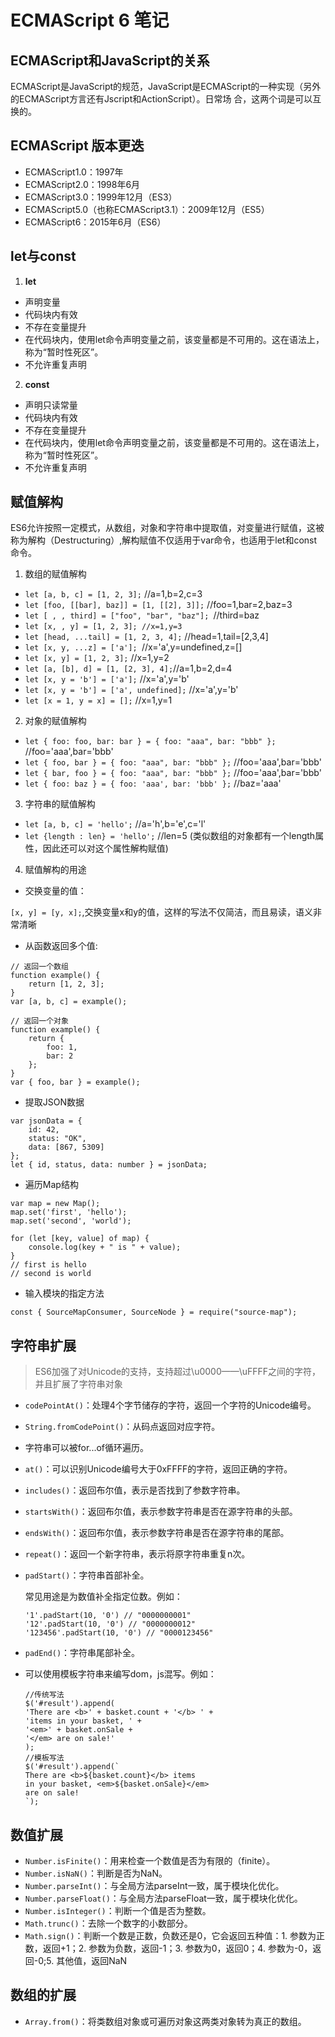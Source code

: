 # ECMAScript 6 笔记

## ECMAScript和JavaScript的关系

ECMAScript是JavaScript的规范，JavaScript是ECMAScript的一种实现（另外的ECMAScript方言还有Jscript和ActionScript）。日常场
合，这两个词是可以互换的。

## ECMAScript 版本更迭

* ECMAScript1.0：1997年
* ECMAScript2.0：1998年6月
* ECMAScript3.0：1999年12月（ES3）
* ECMAScript5.0（也称ECMAScript3.1）：2009年12月（ES5）
* ECMAScript6：2015年6月（ES6）

## let与const

1. **let**
    
* 声明变量
* 代码块内有效 
* 不存在变量提升
* 在代码块内，使用let命令声明变量之前，该变量都是不可用的。这在语法上，称为“暂时性死区”。
* 不允许重复声明

2. **const**

* 声明只读常量
* 代码块内有效 
* 不存在变量提升
* 在代码块内，使用let命令声明变量之前，该变量都是不可用的。这在语法上，称为“暂时性死区”。
* 不允许重复声明    

## 赋值解构

ES6允许按照一定模式，从数组，对象和字符串中提取值，对变量进行赋值，这被称为解构（Destructuring）,解构赋值不仅适用于var命令，也适用于let和const命令。

1. 数组的赋值解构

* `let [a, b, c] = [1, 2, 3];`  //a=1,b=2,c=3
* `let [foo, [[bar], baz]] = [1, [[2], 3]];` //foo=1,bar=2,baz=3
* `let [ , , third] = ["foo", "bar", "baz"]; `//third=baz
* `let [x, , y] = [1, 2, 3]; //x=1,y=3`
* `let [head, ...tail] = [1, 2, 3, 4];` //head=1,tail=[2,3,4]
* `let [x, y, ...z] = ['a']; `//x='a',y=undefined,z=[]
* `let [x, y] = [1, 2, 3];` //x=1,y=2
* `let [a, [b], d] = [1, [2, 3], 4];`//a=1,b=2,d=4
* `let [x, y = 'b'] = ['a'];` //x='a',y='b'
* `let [x, y = 'b'] = ['a', undefined];` //x='a',y='b'
* `let [x = 1, y = x] = [];` //x=1,y=1

2. 对象的赋值解构

* `let { foo: foo, bar: bar } = { foo: "aaa", bar: "bbb" };` //foo='aaa',bar='bbb'
* `let { foo, bar } = { foo: "aaa", bar: "bbb" };` //foo='aaa',bar='bbb'
* `let { bar, foo } = { foo: "aaa", bar: "bbb" };` //foo='aaa',bar='bbb'
* `let { foo: baz } = { foo: 'aaa', bar: 'bbb' };` //baz='aaa'

3. 字符串的赋值解构

* `let [a, b, c] = 'hello';` //a='h',b='e',c='l'
* `let {length : len} = 'hello';` //len=5 (类似数组的对象都有一个length属性，因此还可以对这个属性解构赋值)

4. 赋值解构的用途

* 交换变量的值：

`[x, y] = [y, x];`,交换变量x和y的值，这样的写法不仅简洁，而且易读，语义非常清晰
* 从函数返回多个值:
```
// 返回一个数组
function example() {
    return [1, 2, 3];
}
var [a, b, c] = example();

// 返回一个对象
function example() {
    return {
        foo: 1,
        bar: 2
    };
}
var { foo, bar } = example();
```
* 提取JSON数据
```
var jsonData = {
    id: 42,
    status: "OK",
    data: [867, 5309]
};
let { id, status, data: number } = jsonData;
```

* 遍历Map结构
```
var map = new Map();
map.set('first', 'hello');
map.set('second', 'world');

for (let [key, value] of map) {
    console.log(key + " is " + value);
}
// first is hello
// second is world  
```

* 输入模块的指定方法

```
const { SourceMapConsumer, SourceNode } = require("source-map");
```

## 字符串扩展
> ES6加强了对Unicode的支持，支持超过\u0000——\uFFFF之间的字符，并且扩展了字符串对象

* `codePointAt()`：处理4个字节储存的字符，返回一个字符的Unicode编号。
* `String.fromCodePoint()`：从码点返回对应字符。
* 字符串可以被for...of循环遍历。
* `at()`：可以识别Unicode编号大于0xFFFF的字符，返回正确的字符。
* `includes()`：返回布尔值，表示是否找到了参数字符串。
* `startsWith()`：返回布尔值，表示参数字符串是否在源字符串的头部。
* `endsWith()`：返回布尔值，表示参数字符串是否在源字符串的尾部。
* `repeat()`：返回一个新字符串，表示将原字符串重复n次。
* `padStart()`：字符串首部补全。
    
    常见用途是为数值补全指定位数。例如：
    ```
    '1'.padStart(10, '0') // "0000000001"
    '12'.padStart(10, '0') // "0000000012"
    '123456'.padStart(10, '0') // "0000123456"
    ```
* `padEnd()`：字符串尾部补全。
* 可以使用模板字符串来编写dom，js混写。例如：
    ```
    //传统写法
    $('#result').append(
    'There are <b>' + basket.count + '</b> ' +
    'items in your basket, ' +
    '<em>' + basket.onSale +
    '</em> are on sale!'
    );
    //模板写法
    $('#result').append(`
    There are <b>${basket.count}</b> items
    in your basket, <em>${basket.onSale}</em>
    are on sale!
    `);
    ```

## 数值扩展

* `Number.isFinite()`：用来检查一个数值是否为有限的（finite）。
* `Number.isNaN()`：判断是否为NaN。
* `Number.parseInt()`：与全局方法parseInt一致，属于模块化优化。
* `Number.parseFloat()`：与全局方法parseFloat一致，属于模块化优化。
* `Number.isInteger()`：判断一个值是否为整数。
* `Math.trunc()`：去除一个数字的小数部分。
* `Math.sign()`：判断一个数是正数，负数还是0，它会返回五种值：1. 参数为正数，返回+1；2. 参数为负数，返回-1；3. 参数为0，返回0；4. 参数为-0，返回-0;5. 其他值，返回NaN

## 数组的扩展

* `Array.from()`：将类数组对象或可遍历对象这两类对象转为真正的数组。
